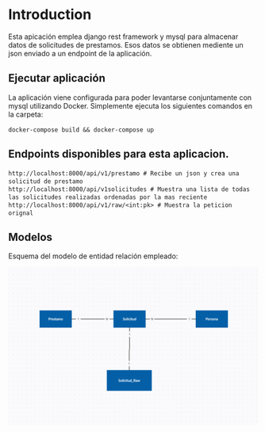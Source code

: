 # Introduction
Esta apicación emplea django rest framework y mysql para almacenar datos de solicitudes de prestamos.
Esos datos se obtienen mediente un json enviado a un endpoint de la aplicación.
## Ejecutar aplicación


La aplicación viene configurada para poder levantarse conjuntamente con mysql utilizando Docker.
Simplemente ejecuta los siguientes comandos en la carpeta:
```
docker-compose build && docker-compose up
```
 
## Endpoints disponibles para esta aplicacion.
```
http://localhost:8000/api/v1/prestamo # Recibe un json y crea una solicitud de prestamo
http://localhost:8000/api/v1solicitudes # Muestra una lista de todas las solicitudes realizadas ordenadas por la mas reciente
http://localhost:8000/api/v1/raw/<int:pk> # Muestra la peticion orignal
```

## Modelos
Esquema del modelo de entidad relación empleado:

![entidad-relacion](entidad-relacion.png)
